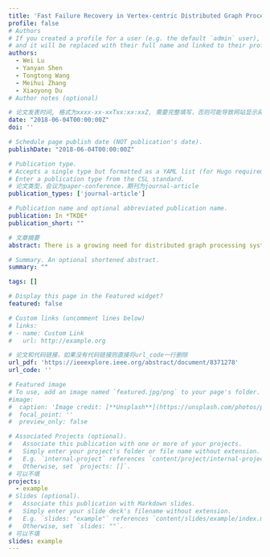 ```yaml
---
title: 'Fast Failure Recovery in Vertex-centric Distributed Graph Processing Systems'
profile: false
# Authors
# If you created a profile for a user (e.g. the default `admin` user), write the username (folder name) here
# and it will be replaced with their full name and linked to their profile.
authors:
  - Wei Lu
  - Yanyan Shen
  - Tongtong Wang
  - Meihui Zhang
  - Xiaoyong Du
# Author notes (optional)

# 论文发表时间, 格式为xxxx-xx-xxTxx:xx:xxZ, 需要完整填写，否则可能导致网站显示异常
date: "2018-06-04T00:00:00Z"
doi: ''

# Schedule page publish date (NOT publication's date).
publishDate: "2018-06-04T00:00:00Z"

# Publication type.
# Accepts a single type but formatted as a YAML list (for Hugo requirements).
# Enter a publication type from the CSL standard.
# 论文类型，会议为paper-conference，期刊为journal-article
publication_types: ['journal-article']

# Publication name and optional abbreviated publication name.
publication: In *TKDE*
publication_short: ""

# 文章摘要
abstract: There is a growing need for distributed graph processing systems to have many more compute nodes processing graph-based Big Data applications, which, however, increases the chance of node failures. To address the issue, we propose a novel recovery scheme to accelerate the recovery process by parallelizing the recomputation. Once a failure occurs, all recomputations are confined to subgraphs that originally reside in the failed compute nodes. When the recovery starts, these subgraphs are reassigned to another set of compute nodes, where the recomputation over these subgraphs are conducted in parallel. To minimize the recovery latency, we also develop a reassignment strategy, from these subgraphs to the replaced compute nodes, by properly leveraging the computation and communication cost. We integrate the proposed recovery scheme into Giraph system, a widely used graph processing system. The experimental results over a variety of real graph datasets demonstrate that our proposed recovery scheme outperforms existing recovery methods by up to 30x on a cluster of 40 compute nodes.

# Summary. An optional shortened abstract.
summary: ""

tags: []

# Display this page in the Featured widget?
featured: false

# Custom links (uncomment lines below)
# links:
# - name: Custom Link
#   url: http://example.org

# 论文和代码链接，如果没有代码链接则直接将url_code一行删除
url_pdf: 'https://ieeexplore.ieee.org/abstract/document/8371278'
url_code: ''

# Featured image
# To use, add an image named `featured.jpg/png` to your page's folder.
#image:
#  caption: 'Image credit: [**Unsplash**](https://unsplash.com/photos/pLCdAaMFLTE)'
#  focal_point: ''
#  preview_only: false

# Associated Projects (optional).
#   Associate this publication with one or more of your projects.
#   Simply enter your project's folder or file name without extension.
#   E.g. `internal-project` references `content/project/internal-project/index.md`.
#   Otherwise, set `projects: []`.
# 可以不填
projects:
  - example
# Slides (optional).
#   Associate this publication with Markdown slides.
#   Simply enter your slide deck's filename without extension.
#   E.g. `slides: "example"` references `content/slides/example/index.md`.
#   Otherwise, set `slides: ""`.
# 可以不填
slides: example
---
```

